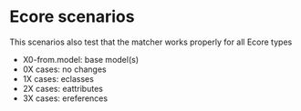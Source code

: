 # Ecore scenarios

This scenarios also test that the matcher works properly for all Ecore types

- X0-from.model: base model(s)
- 0X cases: no changes
- 1X cases: eclasses
- 2X cases: eattributes
- 3X cases: ereferences